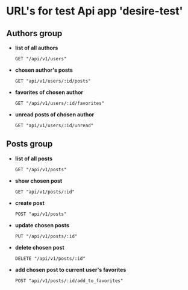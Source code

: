 # URL's for test Api app 'desire-test'

## Authors group

  * **list of all authors**

        GET "/api/v1/users"

  * **chosen author's posts**
  
        GET "api/v1/users/:id/posts"      
  
  * **favorites of chosen author**

        GET "/api/v1/users/:id/favorites"
  
  * **unread posts of chosen author**
  
        GET "api/v1/users/:id/unread"
  
## Posts group

  * **list of all posts**
  
        GET "/api/v1/posts"
  
  * **show chosen post**
  
        GET "api/v1/posts/:id"
  
  * **create post**
  
        POST "api/v1/posts"
  
  * **update chosen posts**
  
        PUT "/api/v1/posts/:id"
  
  * **delete chosen post**
  
        DELETE "/api/v1/posts/:id"
  
  * **add chosen post to current user's favorites**
  
        POST "api/v1/posts/:id/add_to_favorites"
